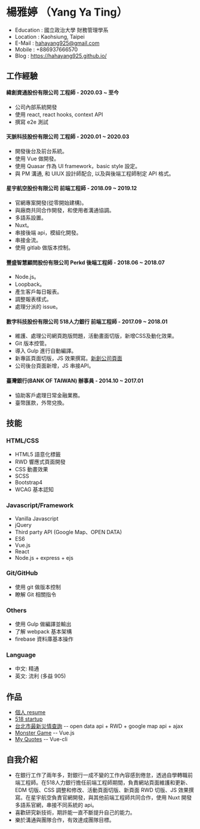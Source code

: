 # 楊雅婷 （Yang Ya Ting）

* Education : 國立政治大學 財務管理學系
* Location : Kaohsiung, Taipei
* E-Mail : hahayang925@gmail.com
* Mobile : +886937666570
* Blog : https://hahayang925.github.io/

## 工作經驗
#### 緯創資通股份有限公司 工程師 - 2020.03 ~ 至今
* 公司內部系統開發
* 使用 react, react hooks, context API
* 撰寫 e2e 測試

#### 天脈科技股份有限公司 工程師 - 2020.01 ~ 2020.03
* 開發後台及前台系統。
* 使用 Vue 做開發。
* 使用 Quasar 作為 UI framework，basic style 設定。
* 與 PM 溝通, 和 UIUX 設計師配合, 以及與後端工程師制定 API 格式。

#### 星宇航空股份有限公司 前端工程師 - 2018.09 ~ 2019.12
* 官網專案開發(從零開始建構)。
* 與廠商共同合作開發，和使用者溝通協調。
* 多語系設置。
* Nuxt。
* 串接後端 api，模組化開發。
* 串接金流。
* 使用 gitlab 做版本控制。

#### 豐盛智慧顧問股份有限公司 Perkd 後端工程師 - 2018.06 ~ 2018.07
* Node.js。
* Loopback。
* 產生客戶每日報表。
* 調整報表樣式。
* 處理分派的 issue。

#### 數字科技股份有限公司 518人力銀行 前端工程師 - 2017.09 ~ 2018.01
* 維護、處理公司網頁跑版問題，活動畫面切版，新增CSS及動化效果。
* Git 版本控管。
* 導入 Gulp 進行自動編譯。
* 新專區頁面切版，JS 效果撰寫。[新創公司頁面](https://www.518.com.tw/startup-jackercleaning.html)
* 公司後台頁面新增，JS 串接API。

#### 臺灣銀行(BANK OF TAIWAN) 辦事員 - 2014.10 ~ 2017.01
* 協助客戶處理日常金融業務。
* 臺幣匯款，外幣兌換。


## 技能

### HTML/CSS

* HTML5 語意化標籤
* RWD 響應式頁面開發
* CSS 動畫效果
* SCSS
* Bootstrap4
* WCAG 基本認知

### Javascript/Framework

* Vanilla Javascript
* jQuery
* Third party API (Google Map、OPEN DATA)
* ES6
* Vue.js
* React
* Node.js + express + ejs

### Git/GitHub

* 使用 git 做版本控制
* 瞭解 Git 相關指令

### Others

* 使用 Gulp 做編譯並輸出
* 了解 webpack 基本架構
* firebase 資料庫基本操作

### Language

* 中文: 精通
* 英文: 流利 (多益 905)

## 作品

* [個人 resume](https://hahayang925.github.io/resume/)
* [518 startup](https://www.518.com.tw/startup-jackercleaning.html)
* [台北市最新災情查詢](https://hahayang925.github.io/typhoon/)
  -- open data api + RWD + google map api + ajax
* [Monster Game](https://hahayang925.github.io/monstergame/)
  -- Vue.js
* [My Quotes](https://hahayang925.github.io/myQuote/)
  -- Vue-cli
 
## 自我介紹

* 在銀行工作了兩年多，對銀行一成不變的工作內容感到倦怠，透過自學轉職前端工程師。在518人力銀行擔任前端工程師期間，負責網站頁面維護和更新、EDM 切版、CSS 調整和修改、活動頁面切版、新頁面 RWD 切版、JS 效果撰寫。在星宇航空負責官網開發，與其他前端工程師共同合作，使用 Nuxt 開發多語系官網，串接不同系統的 api。
* 喜歡研究新技術，期許能一直不斷提升自己的能力。
* 樂於溝通與團隊合作，有效達成團隊目標。

